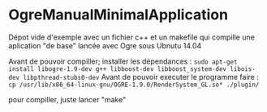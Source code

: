 # OgreManualMinimalApplication
Dépot vide d'exemple avec un fichier c++ et un makefile qui compille une aplication "de base" lancée avec Ogre sous Ubnutu 14.04
 
Avant de pouvoir compiller; installer les dépendances : 
```sudo apt-get install libogre-1.9-dev g++ libboost-dev libboost_system-dev libois-dev libpthread-stubs0-dev```
Avant de pouvoir executer le programme faire : 
```cp /usr/lib/x86_64-linux-gnu/OGRE-1.9.0/RenderSystem_GL.so* ./plugin/```

pour compiller, juste lancer "make"

